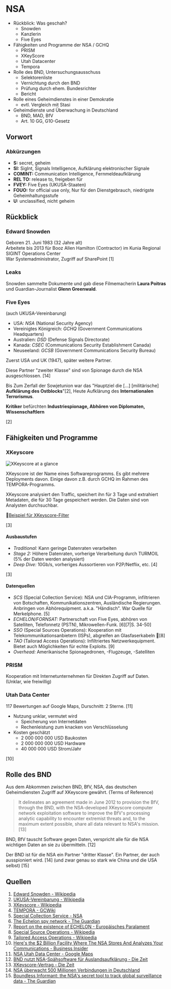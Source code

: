 # NSA
- Rückblick: Was geschah?
	- Snowden
	- Kanzlerin
	- Five Eyes
- Fähigkeiten und Programme der NSA / GCHQ
	- PRISM
	- XKeyScore
	- Utah Datacenter
	- Tempora
- Rolle des BND, Untersuchungsausschuss
	- Selektorenliste
	- Vernichtung durch den BND
	- Prüfung durch ehem. Bundesrichter
	- Bericht
- Rolle eines Geheimdienstes in einer Demokratie
	- evtl. Vergleich mit Stasi
- Geheimdienste und Überwachung in Deutschland
	- BND, MAD, BfV
	- Art. 10 GG, G10-Gesetz

## Vorwort
### Abkürzungen
- __S:__ secret, geheim
- __SI:__ SigInt, Signals Intelligence, Aufklärung elektronischer Signale
- __COMINT:__ Communication Intelligence, Fernmeldeaufklärung
- __REL TO:__ release to, freigeben für
- __FVEY:__ Five Eyes (UKUSA-Staaten)
- __FOUO:__ for official use only, Nur für den Dienstgebrauch, niedrigste Geheimhaltungsstufe
- __U:__ unclassified, nicht geheim

## Rückblick
### Edward Snowden
Geboren 21. Juni 1983 (32 Jahre alt)  
Arbeitete bis 2013 für Booz Allen Hamilton (Contractor) im Kunia Regional SIGINT Operations Center  
War Systemadministrator, Zugriff auf SharePoint
[1]
### Leaks
Snowden sammelte Dokumente und gab diese Filmemacherin __Laura Poitras__ und Guardian-Journalist __Glenn Greenwald__.
### Five Eyes
(auch UKUSA-Vereinbarung)

- USA: _NSA_ (National Security Agency)
- Vereinigtes Königreich: _GCHQ_ (Government Communications Headquarters)
- Australien: _DSD_ (Defense Signals Directorate)
- Kanada: _CSEC_ (Communications Security Establishment Canada)
- Neuseeland: _GCSB_ (Government Communications Security Bureau)

Zuerst USA und UK (1947), später weitere Partner.

Diese Partner "zweiter Klasse" sind von Spionage durch die NSA ausgeschlossen. [14]

Bis Zum Zerfall der Sowjetunion war das "Hauptziel die [...] [militärische] __Aufklärung des Ostblocks__"[2], Heute Aufklärung des __Internationalen Terrorismus__.

__Kritiker__ befürchten __Industriespionage, Abhören von Diplomaten, Wissenschaftlern__

[2]

## Fähigkeiten und Programme
### XKeyscore
![XKeyscore at a glance](https://cdn.netzpolitik.org/wp-upload/xkeyscore-intercept-comic-1.jpg)

XKeyscore ist der Name eines Softwareprogramms. Es gibt mehrere Deployments davon. Einige davon z.B. durch GCHQ im Rahmen des TEMPORA-Programms.

XKeyscore analysiert den Traffic, speichert ihn für 3 Tage und extrahiert Metadaten, die für 30 Tage gespeichert werden. Die Daten sind von Analysten durchsuchbar.

[Beispiel für XKeyscore-Filter](http://daserste.ndr.de/panorama/xkeyscorerules100.txt)

[3]
#### Ausbaustufen
- _Traditional:_ Kann geringe Datenraten verarbeiten
- _Stage 2:_ Höhere Datenraten, vorherige Verarbeitung durch TURMOIL (5% der Daten werden analysiert)
- _Deep Dive:_ 10Gb/s, vorheriges Aussortieren von P2P/Netflix, etc. [4]

[3]

#### Datenquellen
- _SCS_ (Special Collection Service): NSA und CIA-Programm, infiltrieren von Botschaften, Kommunikationszentren, Ausländische Regierungen. Anbringen von Abhörequipment. a.k.a. "Händisch". War Quelle für Merkelphone. [5]
- _ECHELON/FORNSAT:_ Partnerschaft von Five Eyes, abhören von Satelliten, Telefonnetz (PSTN), Mikrowellen-Funk. [6][7|S. 34-50]
- _SSO_ (Special Sources Operations): Kooperation mit Telekommunikationsanbietern (ISPs), abgreifen an Glasfaserkabeln [8]
- _TAO_ (Tailorad Access Operations): Infiltriertes Netzwerkequipment. Bietet auch Möglichkeiten für echte Exploits. [9]
- _Overhead:_ Amerikanische Spionagedronen, -Flugzeuge, -Satelliten

### PRISM
Kooperation mit Internetunternehmen für Direkten Zugriff auf Daten. (Unklar, wie freiwillig)

### Utah Data Center
117 Bewertungen auf Google Maps, Durschnitt: 2 Sterne. [11]

- Nutzung unklar, vermutet wird
	- Speicherung von Internetdaten
	- Rechenleistung zum knacken von Verschlüsselung
- Kosten geschätzt
	- 2 000 000 000 USD Baukosten
	- 2 000 000 000 USD Hardware
	- 40 000 000 USD Strom/Jahr

[10]

## Rolle des BND
Aus dem Abkommen zwischen BND, BfV, NSA, das deutschen Geheimdiensten Zugriff auf XKeyscore gewährt. (Terms of Reference)

> It delineates an agreement made in June 2012 to provision the BfV, through the BND, with the NSA-developed XKeyscore computer network exploitation software to improve the BfV's processing analytic capability to encounter extremist threats and, to the maximum extent possible, share all data relevant to NSA's mission. [13]

BND, BfV tauscht Software gegen Daten, verspricht alle für die NSA wichtigen Daten an sie zu übermitteln.
[12]

Der BND ist für die NSA ein Partner "dritter Klasse". Ein Partner, der auch ausspioniert wird. [14]
(und zwar genau so stark wie China und die USA selbst) [15]
## Quellen
1. [Edward Snowden - Wikipedia](https://de.wikipedia.org/wiki/Edward_Snowden)
2. [UKUSA-Vereinbarung - Wikipedia](https://de.wikipedia.org/wiki/UKUSA-Vereinbarung)
3. [XKeyscore - Wikipedia](https://en.wikipedia.org/wiki/XKeyscore)
4. [TEMPORA - GCWiki](http://www.spiegel.de/media/media-34103.pdf)
5. [Special Collection Service - NSA](https://en.wikipedia.org/wiki/Special_Collection_Service)
6. [The Echelon spy network - The Guardian](http://www.theguardian.com/world/2001/may/29/qanda.janeperrone)
7. [Report on the existence of ECHELON - Europäisches Paralament](http://www.europarl.europa.eu/sides/getDoc.do?pubRef=-//EP//NONSGML+REPORT+A5-2001-0264+0+DOC+PDF+V0//EN&language=EN)
8. [Special Source Operations - Wikipedia](https://en.wikipedia.org/wiki/Special_Source_Operations)
9. [Tailored Access Operations - Wikipedia](https://en.wikipedia.org/wiki/Tailored_Access_Operations)
10. [Here's the $2 Billion Facility Where The NSA Stores And Analyzes Your Communications - Business Insider](http://www.webcitation.org/6J08eC9V0)
11. [NSA Utah Data Center - Google Maps](https://www.google.de/maps/place/NSA+Utah+Data+Center/@40.4262568,-111.9328731,15z/data=!4m2!3m1!1s0x0:0xe8a8479f97d2e68f)
12. [BND nutzt NSA-Spähsoftware für Auslandsaufklärung - Die Zeit](http://www.zeit.de/politik/deutschland/2013-08/bnd-xkeyscore-nsa)
13. [XKeyscore-Vertrag - Die Zeit](http://www.zeit.de/digital/datenschutz/2015-08/xks-xkeyscore-vertrag)
14. [NSA überwacht 500 Millionen Verbindungen in Deutschland](http://www.spiegel.de/netzwelt/netzpolitik/nsa-ueberwacht-500-millionen-verbindungen-in-deutschland-a-908517.html)
15. [Boundless Informant: the NSA's secret tool to track global surveillance data - The Guardian](http://www.theguardian.com/world/2013/jun/08/nsa-boundless-informant-global-datamining#)